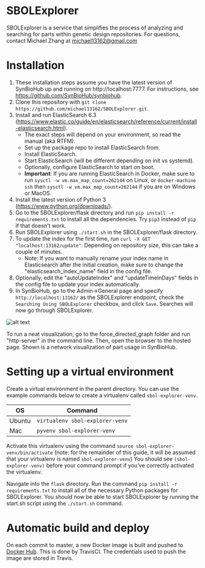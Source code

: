 # SBOLExplorer

SBOLExplorer is a service that simplifies the process of analyzing and searching for parts within genetic design repositories.  For questions, contact Michael Zhang at <michael13162@gmail.com>

# Installation
1. These installation steps assume you have the latest version of SynBioHub up and running on http://localhost:7777.  For instructions, see https://github.com/SynBioHub/synbiohub.
2. Clone this repository with `git clone https://github.com/michael13162/SBOLExplorer.git`.
3. Install and run ElasticSearch 6.3 (https://www.elastic.co/guide/en/elasticsearch/reference/current/install-elasticsearch.html).
    * The exact steps will depend on your environment, so read the manual (aka RTFM).
    * Set up the package repo to install ElasticSearch from.
    * Install ElasticSearch.
    * Start ElasticSearch (will be different depending on init vs systemd).
    * Optionally, configure ElasticSearch to start on boot.
    * **Important**: If you are running ElasticSearch in Docker, make sure to run `sysctl -w vm.max_map_count=262144` on Linux, or `docker-machine ssh` then `sysctl -w vm.max_map_count=262144` if you are on Windows or MacOS.
4. Install the latest version of Python 3 (https://www.python.org/downloads/).
5. Go to the SBOLExplorer/flask directory and run `pip install -r requirements.txt` to install all the dependencies.  Try `pip3` instead of `pip` if that doesn't work.
6. Run SBOLExplorer using `./start.sh` in the SBOLExplorer/flask directory.
7. To update the index for the first time, run `curl -X GET "localhost:13162/update"`.  Depending on repository size, this can take a couple of minutes.
   * Note: If you want to manually rename your index name in Elasticsearch after the initial creation, make sure to change the "elasticsearch_index_name" field in the config file.
8. Optionally, edit the "autoUpdateIndex" and "updateTimeInDays" fields in the config file to update your index automatically.
9. In SynBioHub, go to the Admin->General page and specify `http://localhost:13162/` as the SBOLExplorer endpoint, check the `Searching Using SBOLExplorer` checkbox, and click `Save`.  Searches will now go through SBOLExplorer.

![alt text](https://raw.githubusercontent.com/michael13162/SBOLExplorer/master/visualization/network.png)

To run a neat visualization, go to the force_directed_graph folder and run "http-server" in the command line.  Then, open the browser to the hosted page.  Shown is a network visualization of part usage in SynBioHub.


# Setting up a virtual environment
Create a virtual environment in the parent directory. You can use the example commands below to create a virtualenv called `sbol-explorer-venv`.

| OS | Command |
| --- | --- |
| Ubuntu | `virtualenv sbol-explorer-venv` |
| Mac | `pyvenv sbol-explorer-venv` |

Activate this virtualenv using the command `source sbol-explorer-venv/bin/activate` (note: for the remainder of this guide, it will be assumed that your virtualenv is named `sbol-explorer-venv`) You should see `(sbol-explorer-venv)` before your command prompt if you've correctly activated the virtualenv. 

Navigate into the `flask` directory. Run the command `pip install -r requirements.txt` to install all of the necessary Python packages for SBOLExplorer. You should now be able to start SBOLExplorer by running the start.sh script using the `./start.sh` command.

# Automatic build and deploy
On each commit to master, a new Docker image is built and pushed to [Docker Hub](https://hub.docker.com/r/michael13162/sbolexplorer). 
This is done by TravisCI.
The credentials used to push the image are stored in Travis. 
